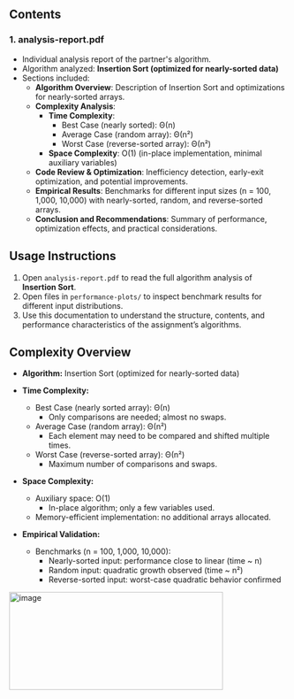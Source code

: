 ## Contents

### 1. analysis-report.pdf
- Individual analysis report of the partner's algorithm.
- Algorithm analyzed: **Insertion Sort (optimized for nearly-sorted data)**
- Sections included:
  - **Algorithm Overview**: Description of Insertion Sort and optimizations for nearly-sorted arrays.
  - **Complexity Analysis**:
    - **Time Complexity**:  
      - Best Case (nearly sorted): Θ(n)  
      - Average Case (random array): Θ(n²)  
      - Worst Case (reverse-sorted array): Θ(n²)  
    - **Space Complexity**: O(1) (in-place implementation, minimal auxiliary variables)
  - **Code Review & Optimization**: Inefficiency detection, early-exit optimization, and potential improvements.
  - **Empirical Results**: Benchmarks for different input sizes (n = 100, 1,000, 10,000) with nearly-sorted, random, and reverse-sorted arrays.
  - **Conclusion and Recommendations**: Summary of performance, optimization effects, and practical considerations.

## Usage Instructions

1. Open `analysis-report.pdf` to read the full algorithm analysis of **Insertion Sort**.
2. Open files in `performance-plots/` to inspect benchmark results for different input distributions.
3. Use this documentation to understand the structure, contents, and performance characteristics of the assignment’s algorithms.



## Complexity Overview

- **Algorithm:** Insertion Sort (optimized for nearly-sorted data)

- **Time Complexity:**
  - Best Case (nearly sorted array): Θ(n)  
    - Only comparisons are needed; almost no swaps.
  - Average Case (random array): Θ(n²)  
    - Each element may need to be compared and shifted multiple times.
  - Worst Case (reverse-sorted array): Θ(n²)  
    - Maximum number of comparisons and swaps.

- **Space Complexity:**
  - Auxiliary space: O(1)  
    - In-place algorithm; only a few variables used.
  - Memory-efficient implementation: no additional arrays allocated.

- **Empirical Validation:**
  - Benchmarks (n = 100, 1,000, 10,000):
    - Nearly-sorted input: performance close to linear (time ~ n)  
    - Random input: quadratic growth observed (time ~ n²)  
    - Reverse-sorted input: worst-case quadratic behavior confirmed
  

<img width="387" height="177" alt="image" src="https://github.com/user-attachments/assets/6c0769f9-c6d4-4e96-9135-57ebc259067a" />


